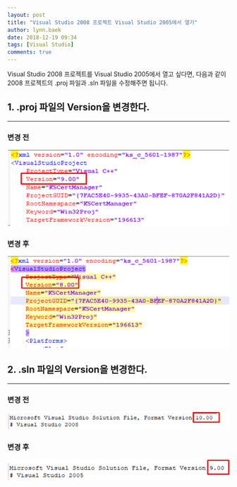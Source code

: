 ```yaml
---
layout: post
title: "Visual Studio 2008 프로젝트 Visual Studio 2005에서 열기"
author: lynn.baek
date: 2018-12-19 09:34
tags: [Visual Studio]
comments: true
---
```


Visual Studio 2008 프로젝트를 Visual Studio 2005에서 열고 싶다면,
다음과 같이 2008 프로젝트의 .proj 파일과 .sln 파일을 수정해주면 됩니다.


## 1. .proj 파일의 Version을 변경한다.
---

### 변경 전
![](/files/1-49ccb77c-2587-4159-a1af-ddf669cef449.PNG)


### 변경 후
![](/files/2-eb35ef18-cda6-42d4-952a-65252a8811cd.PNG)



## 2. .sln 파일의 Version을 변경한다.
---

### 변경 전
![](/files/3-ee7064cc-5136-4f19-adac-edb88f1c0a5d.PNG)


### 변경 후
![](/files/4-bb0bdaf4-e4ae-4c5b-a3a3-ff4757ab6025.PNG)